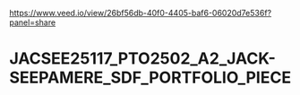 https://www.veed.io/view/26bf56db-40f0-4405-baf6-06020d7e536f?panel=share

# JACSEE25117_PTO2502_A2_JACK-SEEPAMERE_SDF_PORTFOLIO_PIECE
